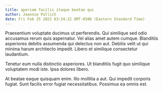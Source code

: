 ```yaml
---
title: aperiam facilis itaque beatae qui
author: Jeannie Pollich
date: Fri Feb 25 2022 03:34:22 GMT-0500 (Eastern Standard Time)
---
```

Praesentium voluptate ducimus ut perferendis. Qui similique sed odio accusamus rerum quis aspernatur. Vel alias amet autem cumque. Blanditiis asperiores debitis assumenda qui delectus non aut. Debitis velit ut qui minima harum architecto impedit. Libero et similique consectetur laudantium.

 Tenetur eum nulla distinctio asperiores. Ut blanditiis fugit quo similique voluptatem modi iste. Ipsa dolores libero.

 At beatae eaque quisquam enim. Illo mollitia a aut. Qui impedit corporis fugiat. Sunt facilis error fugiat necessitatibus. Possimus ea omnis est.
